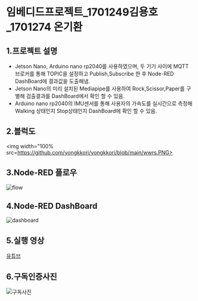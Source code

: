 # 임베디드프로젝트_1701249김용호_1701274 온기환

## 1.프로젝트 설명
- Jetson Nano, Arduino nano rp2040를 사용하였으며, 두 기기 사이에 MQTT 브로커를 통해 TOPIC을 설정하고 Publish,Subscribe 한 후 Node-RED DashBoard에 결과값을 도출해냄.
- Jetson Nano의 미리 설치된 Mediapipe를 사용하여 Rock,Scissor,Paper를 구별해 검출결과를 DashBoard에서 확인 할 수 있음.
- Arduino nano rp2040의 IMU센서를 통해 사용자의 가속도를 실시간으로 측정해  Walking 상태인지 Stop상태인지 DashBoard에 확인 할 수 있음.

## 2.블럭도

<img width="100% src=https://github.com/yongkkori/yongkkori/blob/main/wwrs.PNG>

## 3.Node-RED 플로우
![flow](https://user-images.githubusercontent.com/107388377/174476641-e45ccd16-9d20-4573-b968-15e6fa86d538.png)

## 4.Node-RED DashBoard
![dashboard](https://user-images.githubusercontent.com/107388377/174476666-ca6bf209-2367-4d74-819a-d84f13eaaa5f.png)


## 5.실행 영상
[유튜브](https://www.youtube.com/watch?v=FoxHMS52BvI)

## 6.구독인증사진
![구독사진](https://user-images.githubusercontent.com/107388377/174477324-02a9eedb-3375-4385-a64a-1fcfac9d6949.png)
